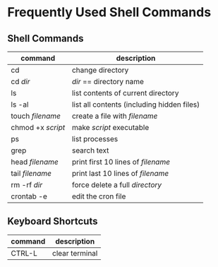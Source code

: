 # Frequently Used Shell Commands

## Shell Commands

| command | description |
| --- | --- |
| cd | change directory |
| cd *dir* | *dir* == directory name |
| ls | list contents of current directory |
| ls -al | list all contents (including hidden files)
| touch *filename* | create a file with *filename* |
| chmod +x *script* | make *script* executable |
| ps | list processes |
| grep | search text |
| head *filename* | print first 10 lines of *filename* |
| tail *filename* | print last 10 lines of *filename* |
| rm -rf *dir* | force delete a full *directory* |
| crontab -e | edit the cron file |

## Keyboard Shortcuts

| command | description |
| --- | --- |
| CTRL-L | clear terminal |
